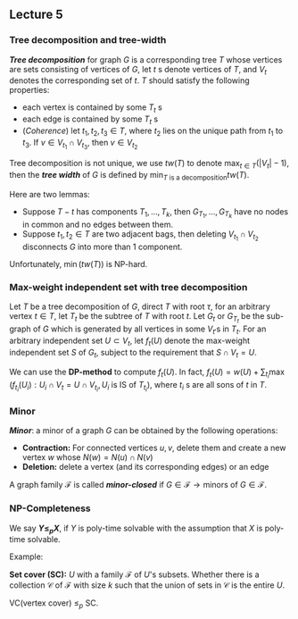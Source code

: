 ## Lecture 5
### Tree decomposition and tree-width
***Tree decomposition*** for graph $G$ is a corresponding tree $T$ whose vertices are sets consisting of vertices of $G$, let $t$ s denote vertices of $T$, and $V_t$ denotes the corresponding set of $t$. $T$ should satisfy the following properties:
- each vertex is contained by some $T_t$ s
- each edge is contained by some $T_t$ s
- (*Coherence*) let $t_1,t_2,t_3\in T$, where $t_2$ lies on the unique path from $t_1$ to $t_3$. If $v\in V_{t_1}\cap V_{t_3}$, then $v\in V_{t_2}$
  
Tree decomposition is not unique, we use $tw(T)$ to denote $\max_{t\in T}(|V_t|-1)$, then the ***tree width*** of $G$ is defined by $\min_{T \text{ is a decomposition}}tw(T)$.

Here are two lemmas:

- Suppose $T-t$ has components $T_1,\dots,T_k$, then $G_{T_1},\dots,G_{T_k}$ have no nodes in common and no edges between them.
- Suppose $t_1,t_2\in T$ are two adjacent bags, then deleting $V_{t_1}\cap V_{t_2}$ disconnects $G$ into more than 1 component.

Unfortunately, $\min(tw(T))$ is NP-hard.

### Max-weight independent set with tree decomposition

Let $T$ be a tree decomposition of $G$, direct $T$ with root $\tau$, for an arbitrary vertex $t\in T$, let $T_t$ be the subtree of $T$ with root $t$. Let $G_t$ or $G_{T_t}$ be the sub-graph of $G$ which is generated by all vertices in some $V_{t'}$s in $T_t$. For an arbitrary independent set $U\subset V_t$, let $f_t(U)$ denote the max-weight independent set $S$ of $G_t$, subject to the requirement that $S\cap V_t=U$.

We can use the **DP-method** to compute $f_t(U)$. In fact, 
$f_t(U)=w(U)+\sum_{t_i}\max(f_{t_i}(U_i):U_i\cap V_t=U\cap V_{t_i}, U_i\text{ is IS of } T_{t_i})$, where $t_i$ s are all sons of $t$ in $T$.

### Minor 
***Minor***: a minor of a graph $G$ can be obtained by the following operations:
- **Contraction:** For connected vertices $u,v$, delete them and create a new vertex $w$ whose $N(w)=N(u)\cap N(v)$
- **Deletion:** delete a vertex (and its corresponding edges) or an edge 

A graph family $\mathcal{F}$ is called ***minor-closed*** if $G\in\mathcal{F}\rightarrow \text{minors of }G\in\mathcal{F}$.

### NP-Completeness
We say **$Y\le_pX$**, if $Y$ is poly-time solvable with the assumption that $X$ is poly-time solvable.

Example:

**Set cover (SC):** $U$ with a family $\mathcal{F}$ of $U$'s subsets. Whether there is a collection $\mathcal{C}$ of $\mathcal{F}$ with size $k$ such that the union of sets in $\mathcal{C}$ is the entire $U$.

VC(vertex cover) $\le_p$ SC.
